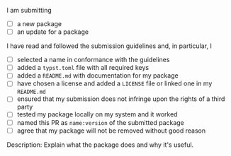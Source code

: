 <!--
Thanks for submitting a package! Please read and follow the submission guidelines detailed in the repository's README and check the boxes below. If you want to make a PR for something other than a package submission, just delete all this and make a plain PR.
-->

I am submitting
- [ ] a new package
- [ ] an update for a package

I have read and followed the submission guidelines and, in particular, I
- [ ] selected a name in conformance with the guidelines
- [ ] added a `typst.toml` file with all required keys
- [ ] added a `README.md` with documentation for my package
- [ ] have chosen a license and added a `LICENSE` file or linked one in my `README.md`
- [ ] ensured that my submission does not infringe upon the rights of a third party
- [ ] tested my package locally on my system and it worked
- [ ] named this PR as `name:version` of the submitted package
- [ ] agree that my package will not be removed without good reason

<!--
Please add a brief description of your package below and explain why you think it is useful to others.
-->

Description: Explain what the package does and why it's useful.
